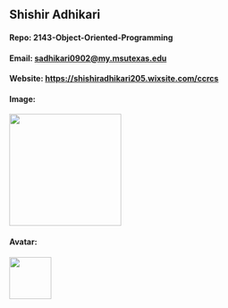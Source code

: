 ## Shishir Adhikari
#### Repo: 2143-Object-Oriented-Programming
#### Email: sadhikari0902@my.msutexas.edu

#### Website: https://shishiradhikari205.wixsite.com/ccrcs

#### Image:

<img src="https://thumbs2.imgbox.com/dc/aa/0NkmksLa_t.png" width="200">



#### Avatar:

<img src="https://thumbs2.imgbox.com/a2/02/DuEWaSXY_t.jpg" width="75">

